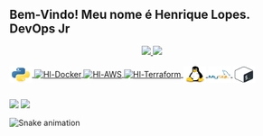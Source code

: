 
## Bem-Vindo! Meu nome é Henrique Lopes. DevOps Jr
<div align="center">
  <a href="https://github.com/ohenriquelopes">
  <img height="180em" src="https://github-readme-stats.vercel.app/api?username=ohenriquelopes&show_icons=true&theme=radical&hide=contribs,prs"/>
  <img height="180em" src="https://github-readme-stats.vercel.app/api/top-langs/?username=ohenriquelopes&layout=compact&langs_count=7&theme=radical"/>
</div>
<div style="display: inline_block"><br>
  <img align="center" alt="Hl-Python" height="30" width="40" src="https://raw.githubusercontent.com/devicons/devicon/master/icons/python/python-original.svg">
  <img align="center" alt="Hl-Docker" height="30" width="40" src="https://cdn.jsdelivr.net/gh/devicons/devicon/icons/docker/docker-original.svg" />
  <img align="center" alt="Hl-AWS" height="30" width="40" src="https://cdn.jsdelivr.net/gh/devicons/devicon/icons/amazonwebservices/amazonwebservices-original.svg" />
  <img align="center" alt="Hl-Terraform" height="30" width="40" src="https://cdn.jsdelivr.net/gh/devicons/devicon/icons/terraform/terraform-original.svg" />
  <img align="center" alt="Hl-Linux" height="30" width="40" src="https://raw.githubusercontent.com/devicons/devicon/master/icons/linux/linux-original.svg"/>
  <img align="center" alt="Hl-MySql" height="30" width="40" src="https://raw.githubusercontent.com/devicons/devicon/master/icons/mysql/mysql-original-wordmark.svg">
  <img align="center" alt="Hl-Bash" height="30" width="40" src="https://raw.githubusercontent.com/devicons/devicon/master/icons/bash/bash-original.svg">
  
</div>
  
  ##
 
<div> 
  <a href = "mailto:hlopessantos52@gmail.com"><img src="https://img.shields.io/badge/-Gmail-%23333?style=for-the-badge&logo=gmail&logoColor=white" target="_blank"></a>
  <a href="https://www.linkedin.com/in/henrique-lopes430/" target="_blank"><img src="https://img.shields.io/badge/-LinkedIn-%230077B5?style=for-the-badge&logo=linkedin&logoColor=white" target="_blank"></a> 
 
 ![Snake animation](https://github.com/ohenriquelopes/ohenriquelopes/blob/output/github-contribution-grid-snake.svg)
 
</div>
